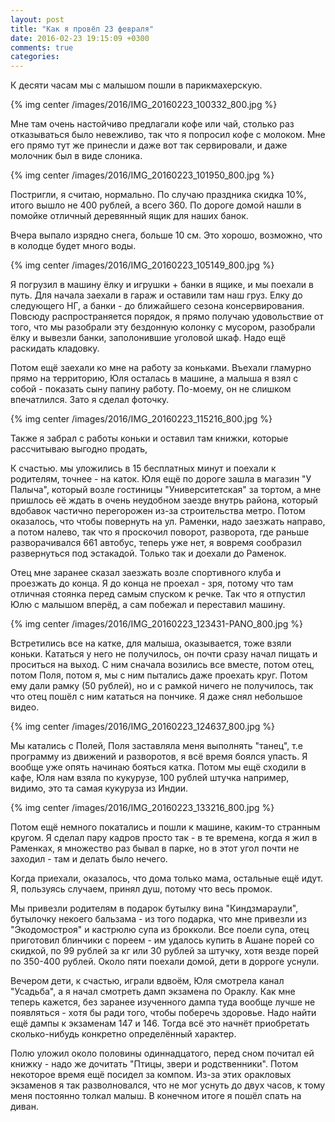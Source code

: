 ```yaml
---
layout: post
title: "Как я провёл 23 февраля"
date: 2016-02-23 19:15:09 +0300
comments: true
categories: 
---
```

К десяти часам мы с малышом пошли в парикмахерскую. 

{% img center /images/2016/IMG_20160223_100332_800.jpg %}

Мне там очень настойчиво предлагали кофе или чай, столько раз отказываться было невежливо, так что я попросил кофе с молоком. Мне его прямо тут же принесли и даже вот так сервировали, и даже молочник был в виде слоника.

{% img center /images/2016/IMG_20160223_101950_800.jpg %}

Постригли, я считаю, нормально. По случаю праздника скидка 10%, итого вышло не 400 рублей, а всего 360. По дороге домой нашли в помойке отличный деревянный ящик для наших банок. 

Вчера выпало изрядно снега, больше 10 см. Это хорошо, возможно, что в колодце будет много воды.

{% img center /images/2016/IMG_20160223_105149_800.jpg %}

Я погрузил в машину ёлку и игрушки + банки в ящике, и мы поехали в путь. Для начала заехали в гараж и оставили там наш груз. Елку до следующего НГ, а банки - до ближайшего сезона консервирования. Повсюду распространяется порядок, я прямо получаю удовольствие от того, что мы разобрали эту бездонную колонку с мусором, разобрали ёлку и вывезли банки, заполонившие уголовой шкаф. Надо ещё раскидать кладовку.

Потом ещё заехали ко мне на работу за коньками. Въехали гламурно прямо на территорию, Юля осталась в машине, а малыша я взял с собой - показать сыну папину работу. По-моему, он не слишком впечатлился. Зато я сделал фоточку.

{% img center /images/2016/IMG_20160223_115216_800.jpg %}

Также я забрал с работы коньки и оставил там книжки, которые рассчитываю выгодно продать, 

К счастью. мы уложились в 15 бесплатных минут и поехали к родителям, точнее - на каток. Юля ещё по дороге зашла в магазин "У Палыча", который возле гостиницы "Университетская" за тортом, а мне пришлось её ждать в очень неудобном заезде внутрь района, который вдобавок частично перегорожен из-за строительства метро. Потом оказалось, что чтобы повернуть  на ул. Раменки, надо заезжать направо, а потом налево, так что я проскочил поворот, разворота, где раньше разворачивался 661 автобус, теперь уже нет, я вовремя сообразил развернуться под эстакадой. Только так и доехали до Раменок.

Отец мне заранее сказал заезжать возле спортивного клуба и проезжать до конца. Я до конца не проехал - зря, потому что там отличная стоянка перед самым спуском к речке. Так что я отпустил Юлю с малышом вперёд, а сам побежал и переставил машину.

{% img center /images/2016/IMG_20160223_123431-PANO_800.jpg %}

Встретились все на катке, для малыша, оказывается, тоже взяли коньки. Кататься у него не получилось, он почти сразу начал пищать и проситься на выход. С ним сначала возились все вместе, потом отец, потом Поля, потом я, мы с ним пытались даже проехать круг. Потом ему дали рамку (50 рублей), но и с рамкой ничего не получилось, так что отец пошёл с ним кататься на пончике. Я даже снял небольшое видео.

{% img center /images/2016/IMG_20160223_124637_800.jpg %}

Мы катались с Полей, Поля заставляла меня выполнять "танец", т.е программу из движений и разворотов, я всё время боялся упасть. Я вообще уже опять начинаю бояться катка. Потом мы ещё сходили в кафе, Юля нам взяла по кукурузе, 100 рублей штучка например, видимо, это та самая кукуруза из Индии.

{% img center /images/2016/IMG_20160223_133216_800.jpg %}

Потом ещё немного покатались и пошли к машине, каким-то странным кругом. Я сделал пару кадров просто так - в те времена, когда я жил в Раменках, я множество раз бывал в парке, но в этот угол почти не заходил - там и делать было нечего.

Когда приехали, оказалось, что дома только мама, остальные ещё идут. Я, пользуясь случаем, принял душ, потому что весь промок.

Мы привезли родителям в подарок бутылку вина "Киндзмараули", бутылочку некоего бальзама - из того подарка, что мне привезли из "Экодомостроя" и кастрюлю супа из брокколи. Все поели супа, отец приготовил блинчики с пореем - им удалось купить в Ашане порей со скидкой, по 99 рублей за кг или 30 рублей за штучку, хотя везде порей по 350-400 рублей. Около пяти поехали домой, дети в дорроге уснули.

Вечером дети, к счастью, играли вдвоём, Юля смотрела канал "Усадьба", а я начал смотреть дамп экзамена по Ораклу. Как мне теперь кажется, без заранее изученного дампа туда вообще лучше не появляться - хотя бы ради того, чтобы поберечь здоровье. Надо найти ещё дампы к экзаменам 147 и 146. Тогда всё это начнёт приобретать сколько-нибудь конкретно определённый характер.

Полю уложил около половины одиннадцатого, перед сном почитал ей книжку - надо же дочитать "Птицы, звери и родственники". Потом некоторое время ещё посидел за компом. Из-за этих оракловых экзаменов я так разволновался, что не мог уснуть до двух часов, к тому меня постоянно толкал малыш. В конечном итоге я пошёл спать на диван.